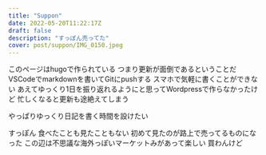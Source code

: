 ```yaml
---
title: "Suppon"
date: 2022-05-20T11:22:17Z
draft: false
description: "すっぽん売ってた"
cover: post/suppon/IMG_0150.jpeg
---
```


このページはhugoで作られている
つまり更新が面倒であるということだ
VSCodeでmarkdownを書いてGitにpushする
スマホで気軽に書くことができない
あえてゆっくり1日を振り返れるようにと思ってWordpressで作らなかったけど
忙しくなると更新も途絶えてしまう

やっぱりゆっくり日記を書く時間を設けたい

すっぽん
食べたことも見たこともない
初めて見たのが路上で売ってるものになった
この辺は不思議な海外っぽいマーケットみがあって楽しい
買わんけど
